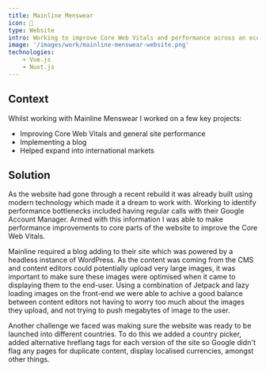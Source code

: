 ```yaml
---
title: Mainline Menswear
icon: 👕
type: Website
intro: Working to improve Core Web Vitals and performance across an ecommerce store.
image: '/images/work/mainline-menswear-website.png'
technologies:
    - Vue.js
    - Nuxt.js
---
```


## Context
Whilst working with Mainline Menswear I worked on a few key projects:
- Improving Core Web Vitals and general site performance
- Implementing a blog
- Helped expand into international markets

## Solution

As the website had gone through a recent rebuild it was already built using modern technology which made it a dream to work with. Working to identify performance bottlenecks included having regular calls with their Google Account Manager. Armed with this information I was able to make performance improvements to core parts of the website to improve the Core Web Vitals.

Mainline required a blog adding to their site which was powered by a headless instance of WordPress. As the content was coming from the CMS and content editors could potentially upload very large images, it was important to make sure these images were optimised when it came to displaying them to the end-user. Using a combination of Jetpack and lazy loading images on the front-end we were able to achive a good balance between content editors not having to worry too much about the images they upload, and not trying to push megabytes of image to the user.

Another challenge we faced was making sure the website was ready to be launched into different countries. To do this we added a country picker, added alternative hreflang tags for each version of the site so Google didn't flag any pages for duplicate content, display localised currencies, amongst other things.
